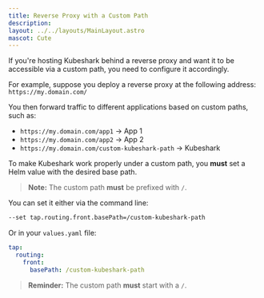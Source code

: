 ```yaml
---
title: Reverse Proxy with a Custom Path
description: 
layout: ../../layouts/MainLayout.astro
mascot: Cute
---
```


If you're hosting Kubeshark behind a reverse proxy and want it to be accessible via a custom path, you need to configure it accordingly.

For example, suppose you deploy a reverse proxy at the following address:  
`https://my.domain.com/`

You then forward traffic to different applications based on custom paths, such as:

- `https://my.domain.com/app1` → App 1  
- `https://my.domain.com/app2` → App 2  
- `https://my.domain.com/custom-kubeshark-path` → Kubeshark

To make Kubeshark work properly under a custom path, you **must** set a Helm value with the desired base path.

> **Note:** The custom path **must** be prefixed with `/`.

You can set it either via the command line:

```bash
--set tap.routing.front.basePath=/custom-kubeshark-path
```

Or in your `values.yaml` file:

```yaml
tap:
  routing:
    front:
      basePath: /custom-kubeshark-path
```

> **Reminder:** The custom path **must** start with a `/`.
